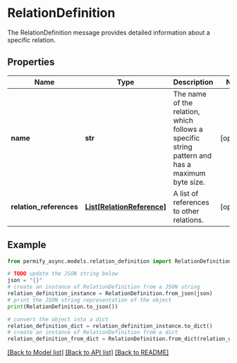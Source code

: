 # RelationDefinition

The RelationDefinition message provides detailed information about a specific relation.

## Properties

Name | Type | Description | Notes
------------ | ------------- | ------------- | -------------
**name** | **str** | The name of the relation, which follows a specific string pattern and has a maximum byte size. | [optional] 
**relation_references** | [**List[RelationReference]**](RelationReference.md) | A list of references to other relations. | [optional] 

## Example

```python
from permify_async.models.relation_definition import RelationDefinition

# TODO update the JSON string below
json = "{}"
# create an instance of RelationDefinition from a JSON string
relation_definition_instance = RelationDefinition.from_json(json)
# print the JSON string representation of the object
print(RelationDefinition.to_json())

# convert the object into a dict
relation_definition_dict = relation_definition_instance.to_dict()
# create an instance of RelationDefinition from a dict
relation_definition_from_dict = RelationDefinition.from_dict(relation_definition_dict)
```
[[Back to Model list]](../README.md#documentation-for-models) [[Back to API list]](../README.md#documentation-for-api-endpoints) [[Back to README]](../README.md)


